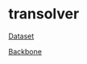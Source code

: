 # transolver

[Dataset](https://github.com/Chenny0808/ape210k)

[Backbone](https://huggingface.co/distilroberta-base)
